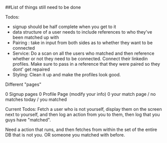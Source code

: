 ##List of things still need to be done


Todos:

- signup should be half complete when you get to it
- data structure of a user needs to include references to who they've been matched up with
- Pairing : take in input from both sides as to whether they want to be connected
- Service: Do a scan on all the users who matched and then reference whether or not they need to be connected.
Connect their linkedin profiles. Make sure to pass in a reference that they were paired so they dont' get repaired
- Styling: Clean it up and make the profiles look good.

Different "pages"

0 Signup pages
0 Profile Page (modify your info)
0 your match page / no matches today / you matched


Current Todos:
Fetch a user who is not yourself, display them on the screen next to yourself, and then log an action from you to them, then log that you guys have "matched".

Need a action that runs, and then fetches from within the set of the entire DB that is not you. OR someone you matched with before.

  